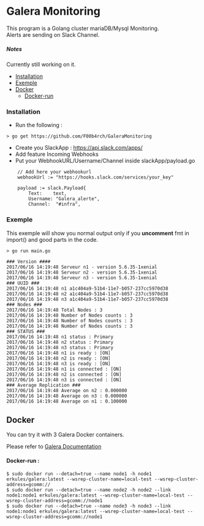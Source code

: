 # Galera Monitoring
This program is a Golang cluster mariaDB/Mysql Monitoring.\
Alerts are sending on Slack Channel.

##### Notes
Currently still working on it.

  * [Installation](#installation)
  * [Exemple](#exemple)
  * [Docker](#docker)
    * [Docker-run](#docker-run)
  

### Installation
* Run the following :
```
> go get https://github.com/F00b4rch/GaleraMonitoring
```
* Create you SlackApp : https://api.slack.com/apps/
* Add feature Incoming Webhooks
* Put your WebhookURL/Username/Channel inside slackApp/payload.go
```
	// Add here your webhookurl
	webhookUrl := "https://hooks.slack.com/services/your_key"

	payload := slack.Payload{
		Text:    text,
		Username: "Galera_alerte",
		Channel:  "#infra",

```


### Exemple

This exemple will show you normal output only if you **uncomment** fmt in import() and good parts in the code.
```
> go run main.go

### Version ####
2017/06/16 14:19:48 Serveur n1 - version 5.6.35-1xenial
2017/06/16 14:19:48 Serveur n2 - version 5.6.35-1xenial
2017/06/16 14:19:48 Serveur n3 - version 5.6.35-1xenial
### UUID ###
2017/06/16 14:19:48 n1 a1c404a9-51b4-11e7-b057-237cc5970d38
2017/06/16 14:19:48 n2 a1c404a9-51b4-11e7-b057-237cc5970d38
2017/06/16 14:19:48 n3 a1c404a9-51b4-11e7-b057-237cc5970d38
### Nodes ###
2017/06/16 14:19:48 Total Nodes : 3
2017/06/16 14:19:48 Number of Nodes counts : 3
2017/06/16 14:19:48 Number of Nodes counts : 3
2017/06/16 14:19:48 Number of Nodes counts : 3
### STATUS ###
2017/06/16 14:19:48 n1 status : Primary
2017/06/16 14:19:48 n2 status : Primary
2017/06/16 14:19:48 n3 status : Primary
2017/06/16 14:19:48 n1 is ready : [ON]
2017/06/16 14:19:48 n2 is ready : [ON]
2017/06/16 14:19:48 n3 is ready : [ON]
2017/06/16 14:19:48 n1 is connected : [ON]
2017/06/16 14:19:48 n2 is connected : [ON]
2017/06/16 14:19:48 n3 is connected : [ON]
### Average Replication ###
2017/06/16 14:19:48 Average on n2 : 0.000000
2017/06/16 14:19:48 Average on n3 : 0.000000
2017/06/16 14:19:48 Average on n1 : 0.100000
```


## Docker

You can try it with 3 Galera Docker containers.

Please refer to [Galera Documentation](http://galeracluster.com/2015/05/getting-started-galera-with-docker-par-1/)

#### Docker-run :
```
$ sudo docker run --detach=true --name node1 -h node1 erkules/galera:latest --wsrep-cluster-name=local-test --wsrep-cluster-address=gcomm://
$ sudo docker run --detach=true --name node2 -h node2 --link node1:node1 erkules/galera:latest --wsrep-cluster-name=local-test --wsrep-cluster-address=gcomm://node1
$ sudo docker run --detach=true --name node3 -h node3 --link node1:node1 erkules/galera:latest --wsrep-cluster-name=local-test --wsrep-cluster-address=gcomm://node1
```
